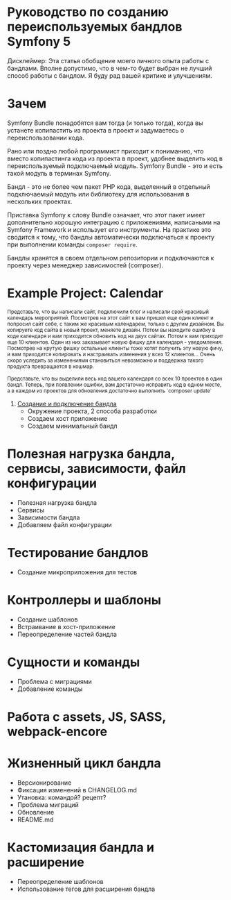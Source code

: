 # Руководство по созданию переиспользуемых бандлов Symfony 5

Дисклеймер: Эта статья обобщение моего личного опыта работы с бандлами. Вполне допустимо, что в чем-то будет выбран не лучший способ работы с бандлом. Я буду рад вашей критике и улучшениям.

# Зачем
Symfony Bundle понадобятся вам тогда (и только тогда), когда вы устанете копипастить из проекта в проект и задумаетесь о переиспользовании кода.

Рано или поздно любой программист приходит к пониманию, что вместо копипастинга кода из проекта в проект, удобнее выделить код в переиспользуемый подключаемый модуль. Symfony Bundle - это и есть такой модуль в терминах Symfony.


Бандл - это не более чем пакет PHP кода, выделенный в отдельный подключаемый модуль или библиотеку для использования в нескольких проектах. 

Приставка Symfony к слову Bundle означает,
 что этот пакет имеет дополнительно хорошую интеграцию с приложениями, написаными на Symfony Framework и использует его инструменты.
На практике это сводится к тому, что бандлы автоматически подключаться к проекту при выполнении команды `composer require`. 

Бандлы хранятся в своем отдельном репозитории и подключаются к проекту через менеджер зависимостей (composer).


# Example Project: Calendar


<small>
Представьте, что вы написали сайт, подключили блог и написали свой красивый календарь мероприятий. Посмотрев на этот сайт к вам пришел еще один клиент и попросил сайт себе, с таким же красивым календарем, только с другим дизайном. Вы копируете код сайта в новый проект, меняете дизайн. Потом вы находите ошибку в коде календаря и вам приходится обновить код на двух сайтах. Потом к вам приходит еще 10 клиентов. Один из них заказывает новую фишку для календаря - уведомления. Посмотрев на крутую фишку остальные клиенты тоже хотят получить эту новую фичу, и вам приходится копировать и настраивать изменения у всех 12 клиентов… Очень скоро уследить за изменениями становиться невозможно и поддержка такого продукта превращается в кошмар.
<br><br>
Представьте, что вы выделили весь код вашего календаря со всех 10 проектов в один бандл. Теперь, при появлении ошибки, вам достаточно исправить код в одном месте, а в каждом из проектов для обновления достаточно выполнить `composer update`
</small>






1. [Создание и подключение бандла](./1_Bootstraping.md)
    - Окружение проекта, 2 способа разработки
    - Создаем хост приложение
    - Создаем минимальный бандл
# Полезная нагрузка бандла, сервисы, зависимости, файл конфигурации
 - Полезная нагрузка бандла
 - Сервисы
 - Зависимости бандла
 - Добавляем файл конфигурации
# Тестирование бандлов
  - Создание микроприложения для тестов
# Контроллеры и шаблоны
 - Создание шаблонов
 - Встраивание в хост-приложение
 - Переопределение частей бандла
# Сущности и команды
 - Проблема с миграциями
 - Добавление команды
# Работа с assets, JS, SASS, webpack-encore
# Жизненный цикл бандла
  - Версионирование
  - Фиксация изменений в CHANGELOG.md
  - Утановка: командой? рецепт?
  - Проблема миграций
  - Обновление
  - README.md
# Кастомизация бандла и расширение
  - Переопределение шаблонов
  - Использование тегов для расширения бандла


